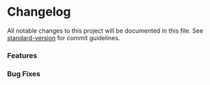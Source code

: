 # Changelog

All notable changes to this project will be documented in this file. See [standard-version](https://github.com/conventional-changelog/standard-version) for commit guidelines.


### Features

### Bug Fixes

